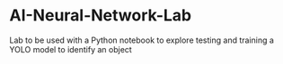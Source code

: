 # AI-Neural-Network-Lab
Lab to be used with a Python notebook to explore testing and training a YOLO model to identify an object
